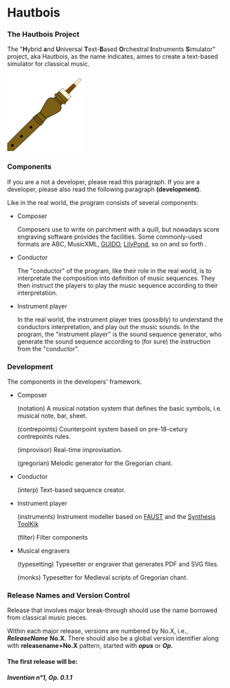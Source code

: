 # Hautbois

### The Hautbois Project

The "**H**ybrid **a**nd **U**niversal **T**ext-**B**ased **O**rchestral **I**nstruments **S**imulator" project, aka Hautbois, as the name indicates, aimes to create a text-based simulator for classical music.

<img src="https://raw.githubusercontent.com/Leethine/hautbois/c5dd6a35552d5d72adc3361fe90f631e63f6956c/icon.svg" width="180" height="180">

### Components

If you are a not a developer, please read this paragraph. If you are a developer, please also read the following paragraph **(development)**.

Like in the real world, the program consists of several components:

 - Composer

    Composers use to write on parchment with a quill, but nowadays score engraving software provides the facilities. Some commonly-used formats are ABC, MusicXML, [GUIDO](https://guidodoc.grame.fr/ "Guido Music Notation"), [LilyPond](http://lilypond.org/ "LilyPond Priject"), so on and so forth .

 - Conductor

    The "conductor" of the program, like their role in the real world, is to interpretate the composition into definition of music sequences. They then instruct the players to play the music sequence according to their interpretation.

 - Instrument player

    In the real world, the instrument player tries (possibly) to understand the conductors interpretation, and play out the music sounds. In the program, the "instrument player" is the sound sequence generator, who generate the sound sequence according to (for sure) the instruction from the "conductor".


### Development

The components in the developers' framework.

 - Composer

    (notation) A musical notation system that defines the basic symbols, i.e. musical note, bar, sheet.
    
    (contrepoints) Counterpoint system based on pre-18-cetury contrepoints rules.
    
    (improvisor) Real-time improvisation.
    
    (gregorian) Melodic generator for the Gregorian chant.
    
 - Conductor

    (interp) Text-based sequence creator.
 
 - Instrument player

    (instruments) Instrument modeller based on [FAUST](https://faust.grame.fr/ "Functional Programming Language for Real Time Signal Processing") and the [Synthesis ToolKik](https://ccrma.stanford.edu/software/stk/ "The Synthesis ToolKit in C++ (STK)")

    (filter) Filter components
 
 - Musical engravers

    (typesetting) Typesetter or engraver that generates PDF and SVG files.
    
    (monks) Typesetter for Medieval scripts of Gregorian chant.


### Release Names and Version Control

Release that involves major break-through should use the name borrowed from classical music pieces.

Within each major release, versions are numbered by No.X, i.e., _**ReleaseName**_ **No.X**. There should also be a global version identifier along with **releasename+No.X** pattern, started with _**opus**_ or _**Op.**_

#### The first release will be:
#### _Invention n°1, Op. 0.1.1_ 

